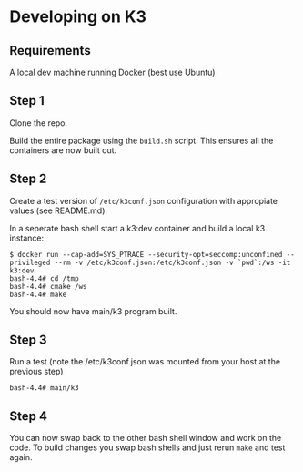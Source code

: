 # Developing on K3

## Requirements

A local dev machine running Docker (best use Ubuntu)

## Step 1

Clone the repo.

Build the entire package using the ```build.sh``` script. This ensures all the containers are now built out.

## Step 2

Create a test version of ```/etc/k3conf.json``` configuration with appropiate values (see README.md)

In a seperate bash shell start a k3:dev container and build a local k3 instance:

```
$ docker run --cap-add=SYS_PTRACE --security-opt=seccomp:unconfined --privileged --rm -v /etc/k3conf.json:/etc/k3conf.json -v `pwd`:/ws -it k3:dev
bash-4.4# cd /tmp
bash-4.4# cmake /ws
bash-4.4# make
```

You should now have main/k3 program built.

## Step 3

Run a test (note the /etc/k3conf.json was mounted from your host at the previous step)

```
bash-4.4# main/k3
```

## Step 4

You can now swap back to the other bash shell window and work on the code. To build changes you swap bash shells and just rerun ```make``` and test again.

